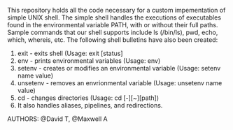 This repository holds all the code necessary for a custom impementation of simple UNIX shell. The simple shell handles the executions of executables found in the environmental variable PATH, with or without their full paths. Sample commands that our shell supports include ls (/bin/ls), pwd, echo, which, whereis, etc.
The following shell bulletins have also been created:
1. exit -  exits shell (Usage: exit [status]
2. env -  prints environmental variables (Usage: env)
3. setenv -  creates or modifies an environmental variable (Usage: setenv name value)
4. unsetenv -  removes an envrionmental variable (Usage: unsetenv name value)
5. cd -  changes directories (Usage: cd [-][~][path])
6. It also handles aliases, pipelines, and redirections.

AUTHORS: @David T, @Maxwell A
